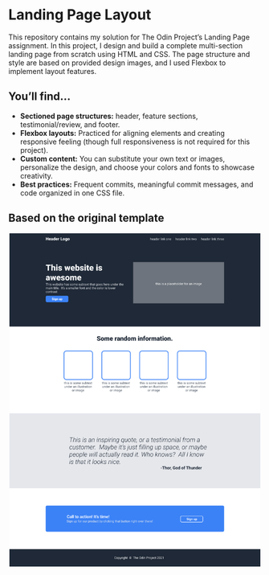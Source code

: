 # Landing Page Layout
This repository contains my solution for The Odin Project’s Landing Page assignment. In this project, I design and build a complete multi-section landing page from scratch using HTML and CSS. The page structure and style are based on provided design images, and I used Flexbox to implement layout features.

## You’ll find...
- **Sectioned page structures:** header, feature sections, testimonial/review, and footer.
- **Flexbox layouts:** Practiced for aligning elements and creating responsive feeling (though full responsiveness is not required for this project).
- **Custom content:** You can substitute your own text or images, personalize the design, and choose your colors and fonts to showcase creativity.
- **Best practices:** Frequent commits, meaningful commit messages, and code organized in one CSS file.

## Based on the original template
<div style="text-align: center;">
  <img src="./img/layout.png" alt="Landing Page Layout" style="max-width: 500px;">
</div>
